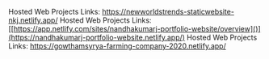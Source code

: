 Hosted Web Projects Links: https://newworldstrends-staticwebsite-nkj.netlify.app/
Hosted Web Projects Links: [[https://app.netlify.com/sites/nandhakumarj-portfolio-website/overview]()](https://nandhakumarj-portfolio-website.netlify.app/)
Hosted Web Projects Links: https://gowthamsyrya-farming-company-2020.netlify.app/
